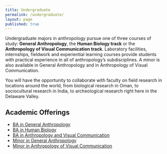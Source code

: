 ```yaml
---
title: Undergraduate
permalink: /undergraduate/
layout: page
published: true
---
```

Undergraduate majors in anthropology pursue one of three courses of study: **General Anthropology**, the **Human Biology track** or the **Anthropology of Visual Communication track**. Laboratory facilities, internships, fieldwork and experiential learning courses provide students with practical experience in all of anthropology’s subdisciplines. A minor is also available in General Anthropology and in Anthropology of Visual Communication.

You will have the opportunity to collaborate with faculty on field research in locations around the world, from biological research in Oman, to sociocultural research in India, to archeological research right here in the Delaware Valley.

## Academic Offerings

 - [BA in General Anthropology](http://bulletin.temple.edu/undergraduate/liberal-arts/anthropology/general-anthropology-major/)
 - [BA in Human Biology](http://bulletin.temple.edu/undergraduate/liberal-arts/anthropology/human-biology-concentration/)
 - [BA in Anthropology and Visual Communication](http://bulletin.temple.edu/undergraduate/liberal-arts/anthropology/visual-anthropology-concentration/)
 - [Minor in General Anthropology](http://bulletin.temple.edu/undergraduate/liberal-arts/anthropology/general_anthropology-minor/)
 - [Minor in Anthropology of Visual Communication](http://bulletin.temple.edu/undergraduate/liberal-arts/anthropology/visual-anthropology-minor/)
